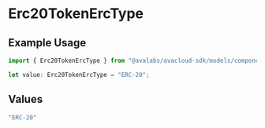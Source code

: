 # Erc20TokenErcType

## Example Usage

```typescript
import { Erc20TokenErcType } from "@avalabs/avacloud-sdk/models/components";

let value: Erc20TokenErcType = "ERC-20";
```

## Values

```typescript
"ERC-20"
```